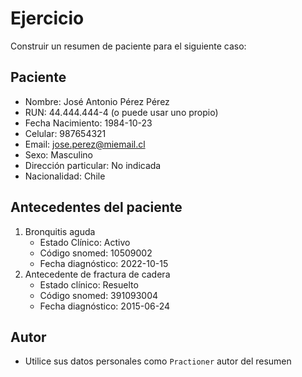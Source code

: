 # Ejercicio

Construir un resumen de paciente para el siguiente caso:

## Paciente
- Nombre: José Antonio Pérez Pérez
- RUN: 44.444.444-4 (o puede usar uno propio)
- Fecha Nacimiento: 1984-10-23
- Celular: 987654321
- Email: jose.perez@miemail.cl
- Sexo: Masculino
- Dirección particular: No indicada
- Nacionalidad: Chile

## Antecedentes del paciente
1. Bronquitis aguda
    - Estado Clínico: Activo
    - Código snomed: 10509002
    - Fecha diagnóstico: 2022-10-15
2. Antecedente de fractura de cadera
    - Estado clínico: Resuelto
    - Código snomed: 391093004
    - Fecha diagnóstico: 2015-06-24

## Autor
- Utilice sus datos personales como `Practioner` autor del resumen
